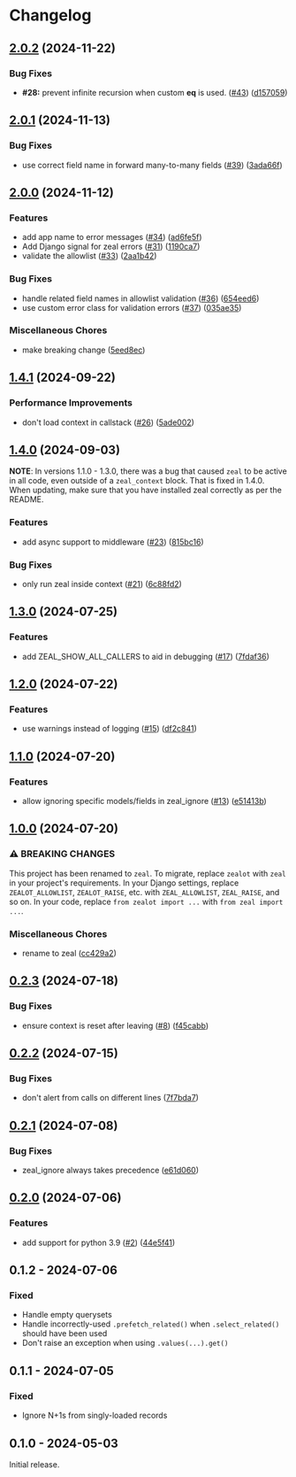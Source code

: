 # Changelog

## [2.0.2](https://github.com/taobojlen/django-zeal/compare/v2.0.1...v2.0.2) (2024-11-22)


### Bug Fixes

* **#28:** prevent infinite recursion when custom __eq__ is used. ([#43](https://github.com/taobojlen/django-zeal/issues/43)) ([d157059](https://github.com/taobojlen/django-zeal/commit/d1570593bde02cd5f020fcbfb21350df03e43026))

## [2.0.1](https://github.com/taobojlen/django-zeal/compare/v2.0.0...v2.0.1) (2024-11-13)


### Bug Fixes

* use correct field name in forward many-to-many fields ([#39](https://github.com/taobojlen/django-zeal/issues/39)) ([3ada66f](https://github.com/taobojlen/django-zeal/commit/3ada66fa8f9b9c79acd9f2c45b35cb4967770e04))

## [2.0.0](https://github.com/taobojlen/django-zeal/compare/v1.4.1...v2.0.0) (2024-11-12)


### Features

* add app name to error messages ([#34](https://github.com/taobojlen/django-zeal/issues/34)) ([ad6fe5f](https://github.com/taobojlen/django-zeal/commit/ad6fe5f6599de26ee9adf30cd372cd3fcb7cded0))
* Add Django signal for zeal errors ([#31](https://github.com/taobojlen/django-zeal/issues/31)) ([1190ca7](https://github.com/taobojlen/django-zeal/commit/1190ca73b5e714c3ded3b979e0fb09935928abca))
* validate the allowlist ([#33](https://github.com/taobojlen/django-zeal/issues/33)) ([2aa1b42](https://github.com/taobojlen/django-zeal/commit/2aa1b42c3a441d6b66f52dd2ba70abc6ffe5efee))


### Bug Fixes

* handle related field names in allowlist validation ([#36](https://github.com/taobojlen/django-zeal/issues/36)) ([654eed6](https://github.com/taobojlen/django-zeal/commit/654eed692b9b6e0a17d5c5edc4ec74a2ae0783c9))
* use custom error class for validation errors ([#37](https://github.com/taobojlen/django-zeal/issues/37)) ([035ae35](https://github.com/taobojlen/django-zeal/commit/035ae3574e3bf29e1c24d896d5c3cd4100d1002b))


### Miscellaneous Chores

* make breaking change ([5eed8ec](https://github.com/taobojlen/django-zeal/commit/5eed8ec26e89f657e659d37acbf51c4ef8c4bed4))

## [1.4.1](https://github.com/taobojlen/django-zeal/compare/v1.4.0...v1.4.1) (2024-09-22)


### Performance Improvements

* don't load context in callstack ([#26](https://github.com/taobojlen/django-zeal/issues/26)) ([5ade002](https://github.com/taobojlen/django-zeal/commit/5ade0023be95173506167e5cd50388a8dbb5b5e9))

## [1.4.0](https://github.com/taobojlen/django-zeal/compare/v1.3.0...v1.4.0) (2024-09-03)

**NOTE**: In versions 1.1.0 - 1.3.0, there was a bug that caused `zeal` to be active
in all code, even outside of a `zeal_context` block. That is fixed in 1.4.0. When updating,
make sure that you have installed zeal correctly as per the README.

### Features

* add async support to middleware ([#23](https://github.com/taobojlen/django-zeal/issues/23)) ([815bc16](https://github.com/taobojlen/django-zeal/commit/815bc1651e98a4519a42dfa088dcac4320350a1c))


### Bug Fixes

* only run zeal inside context ([#21](https://github.com/taobojlen/django-zeal/issues/21)) ([6c88fd2](https://github.com/taobojlen/django-zeal/commit/6c88fd247388cf58a3c2291917623b7e8094442b))

## [1.3.0](https://github.com/taobojlen/django-zeal/compare/v1.2.0...v1.3.0) (2024-07-25)


### Features

* add ZEAL_SHOW_ALL_CALLERS to aid in debugging ([#17](https://github.com/taobojlen/django-zeal/issues/17)) ([7fdaf36](https://github.com/taobojlen/django-zeal/commit/7fdaf36db50fed6dee0b0544205e71035c977541))

## [1.2.0](https://github.com/taobojlen/django-zeal/compare/v1.1.0...v1.2.0) (2024-07-22)


### Features

* use warnings instead of logging ([#15](https://github.com/taobojlen/django-zeal/issues/15)) ([df2c841](https://github.com/taobojlen/django-zeal/commit/df2c841b21fae664c14356d00a7a2f6ecbb7fd61))

## [1.1.0](https://github.com/taobojlen/django-zeal/compare/v1.0.0...v1.1.0) (2024-07-20)


### Features

* allow ignoring specific models/fields in zeal_ignore ([#13](https://github.com/taobojlen/django-zeal/issues/13)) ([e51413b](https://github.com/taobojlen/django-zeal/commit/e51413ba5fe4d9a3c34409863e9888d873ff84fa))

## [1.0.0](https://github.com/taobojlen/zealot/compare/v0.2.3...v1.0.0) (2024-07-20)


### ⚠ BREAKING CHANGES

This project has been renamed to `zeal`. To migrate, replace `zealot` with `zeal` in your
project's requirements. In your Django settings, replace `ZEALOT_ALLOWLIST`, `ZEALOT_RAISE`, etc.
with `ZEAL_ALLOWLIST`, `ZEAL_RAISE`, and so on.
In your code, replace `from zealot import ...` with `from zeal import ...`.


### Miscellaneous Chores

* rename to zeal ([cc429a2](https://github.com/taobojlen/zealot/commit/cc429a26bfede770db69429e8a11fc9e98fbb2a9))

## [0.2.3](https://github.com/taobojlen/zeal/compare/v0.2.2...v0.2.3) (2024-07-18)


### Bug Fixes

* ensure context is reset after leaving ([#8](https://github.com/taobojlen/zeal/issues/8)) ([f45cabb](https://github.com/taobojlen/zeal/commit/f45cabb2abcabce34cd5aed163f7f95c71256e2c))

## [0.2.2](https://github.com/taobojlen/zeal/compare/v0.2.1...v0.2.2) (2024-07-15)


### Bug Fixes

* don't alert from calls on different lines ([7f7bda7](https://github.com/taobojlen/zeal/commit/7f7bda709e5fff2e953ddac0277d684255732e7c))

## [0.2.1](https://github.com/taobojlen/zeal/compare/v0.2.0...v0.2.1) (2024-07-08)


### Bug Fixes

* zeal_ignore always takes precedence ([e61d060](https://github.com/taobojlen/zeal/commit/e61d060c74ed32193c2c86f1b7f20929a37402a1))

## [0.2.0](https://github.com/taobojlen/zeal/compare/v0.1.2...v0.2.0) (2024-07-06)


### Features

* add support for python 3.9 ([#2](https://github.com/taobojlen/zeal/issues/2)) ([44e5f41](https://github.com/taobojlen/zeal/commit/44e5f41fc247e98683a1dd283ae70322a32445d6))

## 0.1.2 - 2024-07-06

### Fixed

- Handle empty querysets
- Handle incorrectly-used `.prefetch_related()` when `.select_related()` should have been used
- Don't raise an exception when using `.values(...).get()`

## 0.1.1 - 2024-07-05

### Fixed

- Ignore N+1s from singly-loaded records

## 0.1.0 - 2024-05-03

Initial release.
